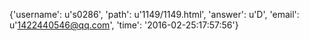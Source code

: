 {'username': u's0286', 'path': u'1149/1149.html', 'answer': u'D', 'email': u'1422440546@qq.com', 'time': '2016-02-25:17:57:56'}